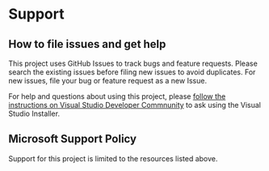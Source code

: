 # Support

## How to file issues and get help  

This project uses GitHub Issues to track bugs and feature requests. Please search the existing 
issues before filing new issues to avoid duplicates.  For new issues, file your bug or 
feature request as a new Issue.

For help and questions about using this project, please [follow the instructions on Visual Studio Developer Commnunity](https://developercommunity.visualstudio.com/VisualStudio/report) to ask using the Visual Studio Installer.

## Microsoft Support Policy  

Support for this project is limited to the resources listed above.
